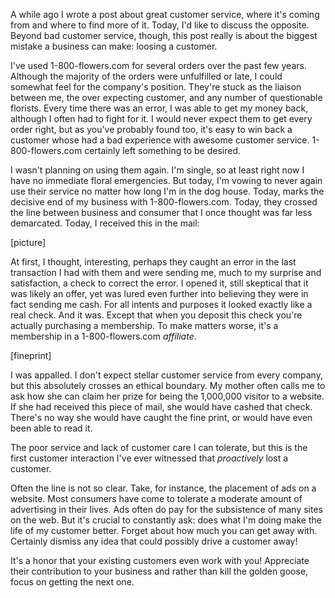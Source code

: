 A while ago I wrote a post about great customer service, where it's coming from and where to find more of it. Today, I'd like to discuss the opposite. Beyond bad customer service, though, this post really is about the biggest mistake a business can make: loosing a customer.

I've used 1-800-flowers.com for several orders over the past few years. Although the majority of the orders were unfulfilled or late, I could somewhat feel for the company's position. They're stuck as the liaison between me, the over expecting customer, and any number of questionable florists. Every time there was an error, I was able to get my money back, although I often had to fight for it. I would never expect them to get every order right, but as you've probably found too, it's easy to win back a customer whose had a bad experience with awesome customer service. 1-800-flowers.com certainly left something to be desired.

I wasn't planning on using them again. I'm single, so at least right now I have no immediate floral emergencies. But today, I'm vowing to never again use their service no matter how long I'm in the dog house. Today, marks the decisive end of my business with 1-800-flowers.com. Today, they crossed the line between business and consumer that I once thought was far less demarcated. Today, I received this in the mail:

[picture]

At first, I thought, interesting, perhaps they caught an error in the last transaction I had with them and were sending me, much to my surprise and satisfaction, a check to correct the error. I opened it, still skeptical that it was likely an offer, yet was lured even further into believing they were in fact sending me cash. For all intents and purposes it looked exactly like a real check. And it was. Except that when you deposit this check you're actually purchasing a membership. To make matters worse, it's a membership in a 1-800-flowers.com _affiliate_.

[fineprint]

I was appalled. I don't expect stellar customer service from every company, but this absolutely crosses an ethical boundary. My mother often calls me to ask how she can claim her prize for being the 1,000,000 visitor to a website. If she had received this piece of mail, she would have cashed that check. There's no way she would have caught the fine print, or would have even been able to read it.

The poor service and lack of customer care I can tolerate, but this is the first customer interaction I've ever witnessed that _proactively_ lost a customer.

Often the line is not so clear. Take, for instance, the placement of ads on a website. Most consumers have come to tolerate a moderate amount of advertising in their lives. Ads often do pay for the subsistence of many sites on the web. But it's crucial to constantly ask: does what I'm doing make the life of my customer better. Forget about how much you can get away with. Certainly dismiss any idea that could possibly drive a customer away!

It's a honor that your existing customers even work with you! Appreciate their contribution to your business and rather than kill the golden goose, focus on getting the next one.
